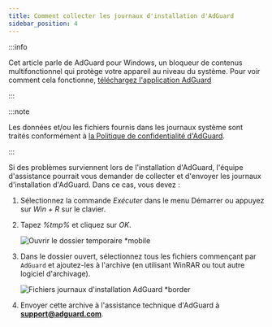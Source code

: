 ```yaml
---
title: Comment collecter les journaux d'installation d'AdGuard
sidebar_position: 4
---
```


:::info

Cet article parle de AdGuard pour Windows, un bloqueur de contenus multifonctionnel qui protège votre appareil au niveau du système. Pour voir comment cela fonctionne, [téléchargez l'application AdGuard](https://agrd.io/download-kb-adblock)

:::

:::note

Les données et/ou les fichiers fournis dans les journaux système sont traités conformément à [la Politique de confidentialité d'AdGuard](https://adguard.com/en/privacy.html).

:::

Si des problèmes surviennent lors de l'installation d'AdGuard, l'équipe d'assistance pourrait vous demander de collecter et d'envoyer les journaux d'installation d'AdGuard. Dans ce cas, vous devez :

1. Sélectionnez la commande *Exécuter* dans le menu Démarrer ou appuyez sur *Win + R* sur le clavier.

1. Tapez *%tmp%* et cliquez sur *OK*.

    ![Ouvrir le dossier temporaire *mobile](https://cdn.adtidy.org/content/kb/ad_blocker/windows/solving-problems/install-logs-1.png)

1. Dans le dossier ouvert, sélectionnez tous les fichiers commençant par `AdGuard` et ajoutez-les à l'archive (en utilisant WinRAR ou tout autre logiciel d'archivage).

    ![Fichiers journaux d'installation AdGuard *border](https://cdn.adtidy.org/content/kb/ad_blocker/windows/solving-problems/install-logs-2.png)

1. Envoyer cette archive à l'assistance technique d'AdGuard à **support@adguard.com**.
